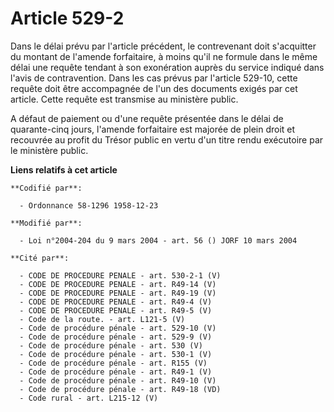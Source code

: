 # Article 529-2

Dans le délai prévu par l'article précédent, le contrevenant doit s'acquitter du montant de l'amende forfaitaire, à moins
qu'il ne formule dans le même délai une requête tendant à son exonération auprès du service indiqué dans l'avis de
contravention. Dans les cas prévus par l'article 529-10, cette requête doit être accompagnée de l'un des documents exigés par
cet article. Cette requête est transmise au ministère public.

A défaut de paiement ou d'une requête présentée dans le délai de quarante-cinq jours, l'amende forfaitaire est majorée de
plein droit et recouvrée au profit du Trésor public en vertu d'un titre rendu exécutoire par le ministère public.

**Liens relatifs à cet article**

	**Codifié par**:

	  - Ordonnance 58-1296 1958-12-23

	**Modifié par**:

	  - Loi n°2004-204 du 9 mars 2004 - art. 56 () JORF 10 mars 2004

	**Cité par**:

	  - CODE DE PROCEDURE PENALE - art. 530-2-1 (V)
	  - CODE DE PROCEDURE PENALE - art. R49-14 (V)
	  - CODE DE PROCEDURE PENALE - art. R49-19 (V)
	  - CODE DE PROCEDURE PENALE - art. R49-4 (V)
	  - CODE DE PROCEDURE PENALE - art. R49-5 (V)
	  - Code de la route. - art. L121-5 (V)
	  - Code de procédure pénale - art. 529-10 (V)
	  - Code de procédure pénale - art. 529-9 (V)
	  - Code de procédure pénale - art. 530 (V)
	  - Code de procédure pénale - art. 530-1 (V)
	  - Code de procédure pénale - art. R155 (V)
	  - Code de procédure pénale - art. R49-1 (V)
	  - Code de procédure pénale - art. R49-10 (V)
	  - Code de procédure pénale - art. R49-18 (VD)
	  - Code rural - art. L215-12 (V)
